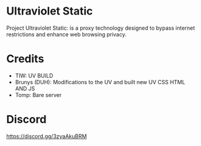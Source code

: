 # Ultraviolet Static
Project Ultraviolet Static: is a proxy technology designed to bypass internet restrictions and enhance web browsing privacy.

# Credits
- TIW: UV BUILD
- Brunys (DUH): Modifications to the UV and built new UV CSS HTML AND JS
- Tomp: Bare server

# Discord
https://discord.gg/3zyaAkuBRM
